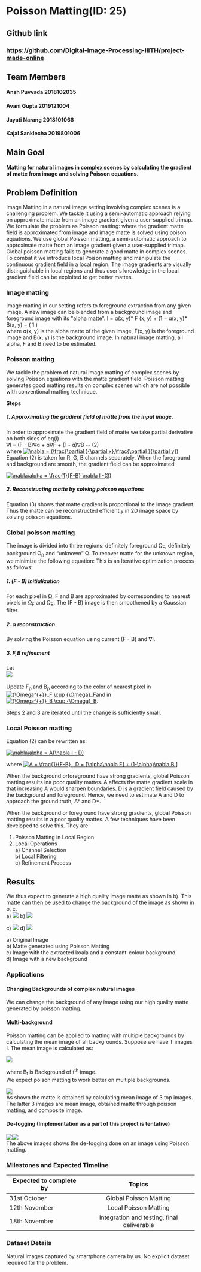# Poisson Matting​(ID: 25)

## Github link 

### https://github.com/Digital-Image-Processing-IIITH/project-made-online

## Team Members 

#### Ansh Puvvada 2018102035

#### Avani Gupta 2019121004

#### Jayati Narang 2018101066

#### Kajal Sanklecha 2019801006

## Main Goal 

#### Matting for natural images in complex scenes by calculating the gradient of matte from image and solving Poisson equations.

## Problem Definition 

Image Matting in a natural image setting involving complex scenes is a challenging problem. We
tackle it using a semi-automatic approach relying on approximate matte from an image gradient
given a user-supplied trimap. We formulate the problem as Poisson matting: where the gradient matte field is approximated from image and image matte is solved using poison equations. We use global Poisson matting, a semi-automatic approach to approximate matte from
an image gradient given a user-supplied trimap. Global poisson matting fails to generate
a good matte in complex scenes. To combat it we introduce local Poison matting and manipulate
the continuous gradient field in a local region. The image gradients are visually distinguishable in
local regions and thus user's knowledge in the local gradient field can be exploited to get better
mattes.


### Image matting

Image matting in our setting refers to foreground extraction from any given image.
A new image can be blended from a background image and foreground image with its "alpha matte".
I = ɑ(x, y)* F (x, y) + (1 − ɑ(x, y)* B(x, y)     −  ( 1 ) <br>
where ɑ(x, y) is the alpha matte of the given image, F(x, y) is the foreground image and B(x, y) is
the background image.
In natural image matting, all alpha, F and B need to be estimated.

### Poisson matting

We tackle the problem of natural image matting of complex scenes by solving Poisson equations
with the matte gradient field. Poisson matting generates good matting results on complex scenes
which are not possible with conventional matting technique. <br>


**Steps** 
##### 1. Approximating the gradient field of matte from the input image.
In order to approximate the gradient field of matte we take partial derivative on both sides of eq(i) <br>
       ∇I = (F - B)∇ɑ + ɑ∇F + (1 - ɑ)∇B   -- (2)  <br>
where <a href="https://www.codecogs.com/eqnedit.php?latex=\nabla&space;=&space;(\frac{\partial&space;}{\partial&space;x},\frac{\partial&space;}{\partial&space;y})" target="_blank"><img src="https://latex.codecogs.com/gif.latex?\nabla&space;=&space;(\frac{\partial&space;}{\partial&space;x},\frac{\partial&space;}{\partial&space;y})" title="\nabla = (\frac{\partial }{\partial x},\frac{\partial }{\partial y})" /></a> <br>
Equation (2) is taken for R, G, B channels separately.
When the foreground and background are smooth, the gradient field can be approximated

<a href="https://www.codecogs.com/eqnedit.php?latex=\nabla\alpha&space;=&space;\frac{1}{F-B}&space;\nabla&space;I&space;-(3)" target="_blank"><img src="https://latex.codecogs.com/gif.latex?\nabla\alpha&space;=&space;\frac{1}{F-B}&space;\nabla&space;I&space;-(3)" title="\nabla\alpha = \frac{1}{F-B} \nabla I -(3)" /></a>

##### 2. Reconstructing matte by solving poisson equations

Equation (3) shows that matte gradient is proportional to the image gradient. Thus the matte can be reconstructed efficiently in 2D image space by solving poisson equations.


### Global poisson matting

The image is divided into three regions: definitely foreground Ω<sub>F</sub>, definitely background Ω<sub>B</sub> and “unknown” Ω. To recover matte for the unknown region, we minimize the following equation:
This is an Iterative optimization process as follows:
##### 1. (F - B) Initialization  
For each pixel in Ω, F and B are approximated by corresponding to nearest pixels in Ω<sub>F</sub> and Ω<sub>B</sub>​. The (F - B) image is then smoothened by a Gaussian filter.

##### 2. α reconstruction 
By solving the Poisson equation using current (F - B) and ∇I.
##### 3. F,B refinement 
Let <br> 
![](img/eq_refinement.png)<br>  
Update F<sub>p</sub> ​and B<sub>p</sub>​ according to the color of nearest pixel in <a href="https://www.codecogs.com/eqnedit.php?latex={\Omega^{&plus;}}_F&space;\cup&space;{\Omega}_F" target="_blank"><img src="https://latex.codecogs.com/gif.latex?{\Omega^{&plus;}}_F&space;\cup&space;{\Omega}_F" title="{\Omega^{+}}_F \cup {\Omega}_F" /></a>​ and in <a href="https://www.codecogs.com/eqnedit.php?latex={\Omega^{&plus;}}_B&space;\cup&space;{\Omega}_B" target="_blank"><img src="https://latex.codecogs.com/gif.latex?{\Omega^{&plus;}}_B&space;\cup&space;{\Omega}_B" title="{\Omega^{+}}_B \cup {\Omega}_B" /></a>.

Steps 2 and 3 are iterated until the change is sufficiently small.

### Local Poisson matting

Equation (2) can be rewritten as:

<a href="https://www.codecogs.com/eqnedit.php?latex=\nabla\alpha&space;=&space;A(\nabla&space;I&space;-&space;D)" target="_blank"><img src="https://latex.codecogs.com/gif.latex?\nabla\alpha&space;=&space;A(\nabla&space;I&space;-&space;D)" title="\nabla\alpha = A(\nabla I - D)" /></a>

where <a href="https://www.codecogs.com/eqnedit.php?latex=A&space;=&space;\frac{1}{F-B}&space;,&space;D&space;=&space;[\alpha\nabla&space;F]&space;&plus;&space;(1-\alpha)\nabla&space;B&space;]" target="_blank"><img src="https://latex.codecogs.com/gif.latex?A&space;=&space;\frac{1}{F-B}&space;,&space;D&space;=&space;[\alpha\nabla&space;F]&space;&plus;&space;(1-\alpha)\nabla&space;B&space;]" title="A = \frac{1}{F-B} , D = [\alpha\nabla F] + (1-\alpha)\nabla B ]" /></a>

When the background orforeground have strong gradients, global Poisson matting results ina poor quality mattes. A affects the matte gradient scale in that increasing A would sharpen boundaries. D is a gradient field caused by the background and foreground. Hence, we need to estimate A and D to approach the ground truth, A* and D*.

When the background or foreground have strong gradients, global Poisson matting results in a poor quality mattes. A few techniques have been developed to solve this. They are:
1. Poisson Matting in Local Region 
2. Local Operations <br>
       a) Channel Selection <br>
       b) Local Filtering <br>
       c) Refinement Process <br>

## Results 
We thus expect to generate a high quality image matte as shown in b). This matte can then be used to change the background of the image as shown in b, c. <br>
a) ![](img/original.png) b) ![](img/matte.png) <br>

c) ![](img/extracted.png) d) ![](img/new_bg.png) <br>

a) Original Image <br>
b) Matte generated using Poisson Matting <br>
c) Image with the extracted koala and a constant-colour background                                                                  
d) Image with a new background <br>


### Applications

#### Changing Backgrounds of complex natural images 
We can change the background of any image using our high quality matte generated by poisson matting.


#### Multi-background
Poisson matting can be applied to matting with multiple backgrounds by calculating the mean image of all backgrounds. Suppose we have T images I. The mean image is calculated as:

![](img/mean_multi_bg_eq.png)

where B<sub>t</sub> is Background of t<sup>th</sup> image. <br>
We expect poison matting to work better on multiple backgrounds.  <br>


![](img/multi_bg.png) <br>
As shown the matte is obtained by calculating mean image of 3 top images. The latter 3 images are mean image, obtained matte through poisson matting, and composite image. 

#### De-fogging (Implementation as a part of this project is tentative) 

![](img/foggy.png)![](img/no_fog.png)  <br>
The above images shows the de-fogging done on an image using Poisson matting.

### Milestones and Expected Timeline 

| Expected to complete by | Topics   |
| ------------- |:-------------:| 
| 31st October | Global Poisson Matting |
| 12th November | Local Poisson Matting |
| 18th November | Integration and testing, final deliverable |

### Dataset Details 

Natural images captured by smartphone camera by us.
No explicit dataset required for the problem.
